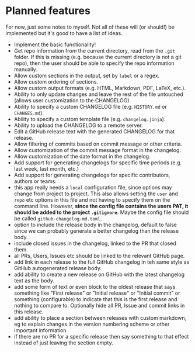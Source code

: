 # Planned features

For now, just some notes to myself. Not all of these will (or should!) be
implemented but it's good to have a list of ideas.

- Implement the basic functionality!
- Get repo information from the current directory, read from the `.git` folder.
  If this is missing (e.g. because the current directory is not a git repo),
  then the user should be able to specify the repo information manually.
- Allow custom sections in the output, set by `label` or a regex.
- Allow custom ordering of sections.
- Allow custom output formats (e.g. HTML, Markdown, PDF, LaTeX, etc.).
- Ability to only update changes and leave the rest of the file untouched
  (allows user customization to the CHANGELOG).
- Ability to specify a custom CHANGELOG file (e.g. `HISTORY.md` or
  `CHANGES.md`).
- Ability to specify a custom template file (e.g. `changelog.jinja`).
- Ability to upload the CHANGELOG to a remote server.
- Edit a GitHub release text with the generated CHANGELOG for that release.
- Allow filtering of commits based on commit message or other criteria.
- Allow customization of the commit message format in the changelog.
- Allow customization of the date format in the changelog.
- Add support for generating changelogs for specific time periods (e.g. last
  week, last month, etc.)
- Add support for generating changelogs for specific contributors, authors or
  teams.
- this app really needs a `local` configuration file, since options may change
  from project to project. This also allows setting the `user` and `repo` etc
  options in this file and not having to specify them on the command line.
  However, **since the config file contains the users PAT, it should be added to
  the project `.gitignore`**. Maybe the config file should be called
  `github-changelog-md.toml`.
- option to include the release body in the changelog, default to false since we
  can probably generate a better changelog than the release body.
- include closed issues in the changelog, linked to the PR that closed them.
- all PRs, Users, Issues etc should be linked to the relevant GitHub page.
- add link in each release to the full GitHub changelog in teh same style as
  GitHub autogenerated release body.
- add ability to create a new release on GitHub with the latest changelog text
  as the body.
- add some form of text or even block to the oldest release that says something
  like "First release" or "Initial release" or "Initial commit" or something
  (configurable) to indicate that this is the first release and nothing to
  compare to. Optionally hide all PR, Issue and commit links in this release.
- add ability to place a section between releases with custom markdown, eg to
  explain changes in the version numbering scheme or other important
  information.
- if there are no PR for a specific release then say something to that effect
  instead of just leaving the section empty.
